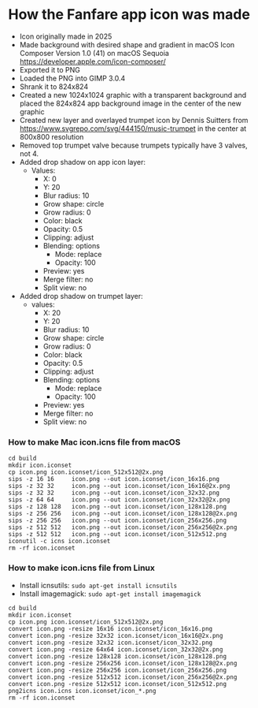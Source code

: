 How the Fanfare app icon was made
===

- Icon originally made in 2025
- Made background with desired shape and gradient in macOS Icon Composer Version 1.0 (41) on macOS Sequoia https://developer.apple.com/icon-composer/
- Exported it to PNG
- Loaded the PNG into GIMP 3.0.4
- Shrank it to 824x824
- Created a new 1024x1024 graphic with a transparent background and placed the 824x824 app background image in the center of the new graphic
- Created new layer and overlayed trumpet icon by Dennis Suitters from https://www.svgrepo.com/svg/444150/music-trumpet in the center at 800x800 resolution
- Removed top trumpet valve because trumpets typically have 3 valves, not 4.
- Added drop shadow on app icon layer:
  - Values:
    - X: 0
    - Y: 20
    - Blur radius: 10
    - Grow shape: circle
    - Grow radius: 0
    - Color: black
    - Opacity: 0.5
    - Clipping: adjust
    - Blending: options
      - Mode: replace
      - Opacity: 100
    - Preview: yes
    - Merge filter: no
    - Split view: no
- Added drop shadow on trumpet layer:
  - values:
    - X: 20
    - Y: 20
    - Blur radius: 10
    - Grow shape: circle
    - Grow radius: 0
    - Color: black
    - Opacity: 0.5
    - Clipping: adjust
    - Blending: options
      - Mode: replace
      - Opacity: 100
    - Preview: yes
    - Merge filter: no
    - Split view: no

### How to make Mac icon.icns file from macOS

```
cd build
mkdir icon.iconset
cp icon.png icon.iconset/icon_512x512@2x.png
sips -z 16 16     icon.png --out icon.iconset/icon_16x16.png
sips -z 32 32     icon.png --out icon.iconset/icon_16x16@2x.png
sips -z 32 32     icon.png --out icon.iconset/icon_32x32.png
sips -z 64 64     icon.png --out icon.iconset/icon_32x32@2x.png
sips -z 128 128   icon.png --out icon.iconset/icon_128x128.png
sips -z 256 256   icon.png --out icon.iconset/icon_128x128@2x.png
sips -z 256 256   icon.png --out icon.iconset/icon_256x256.png
sips -z 512 512   icon.png --out icon.iconset/icon_256x256@2x.png
sips -z 512 512   icon.png --out icon.iconset/icon_512x512.png
iconutil -c icns icon.iconset
rm -rf icon.iconset
```

### How to make icon.icns file from Linux

- Install icnsutils: `sudo apt-get install icnsutils`
- Install imagemagick: `sudo apt-get install imagemagick`

```
cd build
mkdir icon.iconset
cp icon.png icon.iconset/icon_512x512@2x.png
convert icon.png -resize 16x16 icon.iconset/icon_16x16.png
convert icon.png -resize 32x32 icon.iconset/icon_16x16@2x.png
convert icon.png -resize 32x32 icon.iconset/icon_32x32.png
convert icon.png -resize 64x64 icon.iconset/icon_32x32@2x.png
convert icon.png -resize 128x128 icon.iconset/icon_128x128.png
convert icon.png -resize 256x256 icon.iconset/icon_128x128@2x.png
convert icon.png -resize 256x256 icon.iconset/icon_256x256.png
convert icon.png -resize 512x512 icon.iconset/icon_256x256@2x.png
convert icon.png -resize 512x512 icon.iconset/icon_512x512.png
png2icns icon.icns icon.iconset/icon_*.png
rm -rf icon.iconset
```

